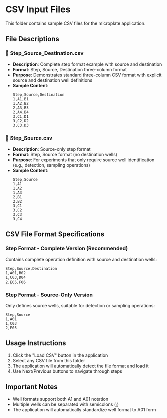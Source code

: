# CSV Input Files

This folder contains sample CSV files for the microplate application.

## File Descriptions

### 📄 **Step_Source_Destination.csv**
- **Description**: Complete step format example with source and destination
- **Format**: Step, Source, Destination three-column format
- **Purpose**: Demonstrates standard three-column CSV format with explicit source and destination well definitions
- **Sample Content**:
  ```csv
  Step,Source,Destination
  1,A1,B1
  1,A2,B2
  2,A3,B3
  2,A4,B4
  3,C1,D1
  3,C2,D2
  3,C3,D3
  ```

### 📄 **Step_Source.csv**  
- **Description**: Source-only step format
- **Format**: Step, Source format (no destination wells)
- **Purpose**: For experiments that only require source well identification (e.g., detection, sampling operations)
- **Sample Content**:
  ```csv
  Step,Source
  1,A1
  1,A2
  1,A3
  2,B1
  2,B2
  3,C1
  3,C2
  3,C3
  3,C4
  ```

## CSV File Format Specifications

### Step Format - Complete Version (Recommended)
Contains complete operation definition with source and destination wells:
```csv
Step,Source,Destination
1,A01,B02
1,C03,D04
2,E05,F06
```

### Step Format - Source-Only Version
Only defines source wells, suitable for detection or sampling operations:
```csv
Step,Source
1,A01
1,C03
2,E05
```

## Usage Instructions

1. Click the "Load CSV" button in the application
2. Select any CSV file from this folder
3. The application will automatically detect the file format and load it
4. Use Next/Previous buttons to navigate through steps

## Important Notes

- Well formats support both A1 and A01 notation
- Multiple wells can be separated with semicolons (;)
- The application will automatically standardize well format to A01 form
